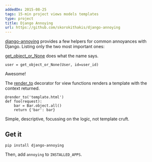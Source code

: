 ```yaml
---
addedOn: 2015-08-25
tags: 15-min project views models templates
type: project
title: Django Annoying
url: https://github.com/skorokithakis/django-annoying
---
```


[django-annoying](https://github.com/skorokithakis/django-annoying) provides a few helpers for common annoyances with Django. Listing only the two most important ones:

[get\_object\_or\_None](https://github.com/skorokithakis/django-annoying#get_object_or_none-function) does what the name says.

    user = get_object_or_None(User, id=user_id)

Awesome!

The [render\_to](https://github.com/skorokithakis/django-annoying#render_to-decorator) decorator for view functions renders a template with the context returned.

    @render_to('template.html')
    def foo(request):
        bar = Bar.object.all()
        return {'bar': bar}

Simple, descriptive, focussing on the logic, not template cruft.

## Get it

    pip install django-annoying

Then, add `annoying` to `INSTALLED_APPS`.
